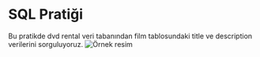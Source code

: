 # SQL Pratiği
Bu pratikde dvd rental veri tabanından film tablosundaki title ve description verilerini sorguluyoruz.
![Örnek resim]()
